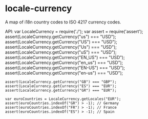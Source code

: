 # locale-currency
A map of i18n country codes to ISO 4217 currency codes.

API:
    var LocaleCurrency = require('./');
    var assert = require('assert');
    assert(LocaleCurrency.getCurrency("us") === "USD");
    assert(LocaleCurrency.getCurrency("US") === "USD");
    assert(LocaleCurrency.getCurrency("Us") === "USD");
    assert(LocaleCurrency.getCurrency("uS") === "USD");
    assert(LocaleCurrency.getCurrency("EN_US") === "USD");
    assert(LocaleCurrency.getCurrency("en_us") === "USD");
    assert(LocaleCurrency.getCurrency("EN-US") === "USD");
    assert(LocaleCurrency.getCurrency("en-us") === "USD");

    assert(LocaleCurrency.getCurrency("GB") === "GBP");
    assert(LocaleCurrency.getCurrency("ES") === "EUR");
    assert(LocaleCurrency.getCurrency("GR") === "EUR");

    var euroCountries = LocaleCurrency.getLocales("EUR");
    assert(euroCountries.indexOf("GR") > -1); // Germany
    assert(euroCountries.indexOf("FR") > -1); // France
    assert(euroCountries.indexOf("ES") > -1); // Spain
